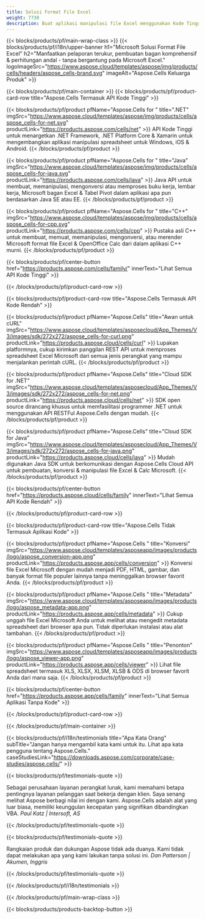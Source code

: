 ```yaml
---
title: Solusi Format File Excel
weight: 7730
description: Buat aplikasi manipulasi file Excel menggunakan Kode Tinggi atau API Kode Rendah atau Aplikasi Tanpa Kode untuk melihat perbandingan, memeriksa atau mengonversi file Excel.
---
```

{{< blocks/products/pf/main-wrap-class >}}
{{< blocks/products/pf/i18n/upper-banner h1="Microsoft Solusi Format File Excel" h2="Manfaatkan pelaporan terukur, pembuatan bagan komprehensif & perhitungan andal - tanpa bergantung pada Microsoft Excel." logoImageSrc="https://www.aspose.cloud/templates/aspose/img/products/cells/headers/aspose_cells-brand.svg" imageAlt="Aspose.Cells Keluarga Produk" >}}

{{< blocks/products/pf/main-container >}}
{{< blocks/products/pf/product-card-row title="Aspose.Cells Termasuk API Kode Tinggi" >}}

{{< blocks/products/pf/product pfName="Aspose.Cells for " title=".NET" imgSrc="https://www.aspose.cloud/templates/aspose/img/products/cells/aspose_cells-for-net.svg" productLink="https://products.aspose.com/cells/net" >}}
API Kode Tinggi untuk menargetkan .NET Framework, .NET Platform Core & Xamarin untuk mengembangkan aplikasi manipulasi spreadsheet untuk Windows, iOS & Android.
{{< /blocks/products/pf/product >}}

{{< blocks/products/pf/product pfName="Aspose.Cells for " title="Java" imgSrc="https://www.aspose.cloud/templates/aspose/img/products/cells/aspose_cells-for-java.svg" productLink="https://products.aspose.com/cells/java" >}}
Java API untuk membuat, memanipulasi, mengonversi atau memproses buku kerja, lembar kerja, Microsoft bagan Excel & Tabel Pivot dalam aplikasi apa pun berdasarkan Java SE atau EE.
{{< /blocks/products/pf/product >}}

{{< blocks/products/pf/product pfName="Aspose.Cells for " title="C++" imgSrc="https://www.aspose.cloud/templates/aspose/img/products/cells/aspose_cells-for-cpp.svg" productLink="https://products.aspose.com/cells/cpp" >}}
Pustaka asli C++ untuk membuat, memuat, memanipulasi, mengonversi, atau merender Microsoft format file Excel & OpenOffice Calc dari dalam aplikasi C++ murni.
{{< /blocks/products/pf/product >}}

{{< blocks/products/pf/center-button href="https://products.aspose.com/cells/family/" innerText="Lihat Semua API Kode Tinggi" >}}

{{< /blocks/products/pf/product-card-row >}}

{{< blocks/products/pf/product-card-row title="Aspose.Cells Termasuk API Kode Rendah" >}}

{{< blocks/products/pf/product pfName="Aspose.Cells" title="Awan untuk cURL" imgSrc="https://www.aspose.cloud/templates/asposecloud/App_Themes/V3/images/sdk/272x272/aspose_cells-for-curl.png" productLink="https://products.aspose.cloud/cells/curl" >}}
Lupakan platformnya, cukup kirimkan panggilan REST API untuk memproses spreadsheet Excel Microsoft dari semua jenis perangkat yang mampu menjalankan perintah cURL.
{{< /blocks/products/pf/product >}}

{{< blocks/products/pf/product pfName="Aspose.Cells" title="Cloud SDK for .NET" imgSrc="https://www.aspose.cloud/templates/asposecloud/App_Themes/V3/images/sdk/272x272/aspose_cells-for-net.png" productLink="https://products.aspose.cloud/cells/net" >}}
SDK open source dirancang khusus untuk memfasilitasi programmer .NET untuk menggunakan API RESTFul Aspose.Cells dengan mudah.
{{< /blocks/products/pf/product >}}

{{< blocks/products/pf/product pfName="Aspose.Cells" title="Cloud SDK for Java" imgSrc="https://www.aspose.cloud/templates/asposecloud/App_Themes/V3/images/sdk/272x272/aspose_cells-for-java.png" productLink="https://products.aspose.cloud/cells/java" >}}
Mudah digunakan Java SDK untuk berkomunikasi dengan Aspose.Cells Cloud API untuk pembuatan, konversi & manipulasi file Excel & Calc Microsoft.
{{< /blocks/products/pf/product >}}

{{< blocks/products/pf/center-button href="https://products.aspose.cloud/cells/family" innerText="Lihat Semua API Kode Rendah" >}}

{{< /blocks/products/pf/product-card-row >}}

{{< blocks/products/pf/product-card-row title="Aspose.Cells Tidak Termasuk Aplikasi Kode" >}}

{{< blocks/products/pf/product pfName="Aspose.Cells " title="Konversi" imgSrc="https://www.aspose.cloud/templates/asposeapp/images/products/logo/aspose_conversion-app.png" productLink="https://products.aspose.app/cells/conversion" >}}
Konversi file Excel Microsoft dengan mudah menjadi PDF, HTML, gambar, dan banyak format file populer lainnya tanpa meninggalkan browser favorit Anda.
{{< /blocks/products/pf/product >}}

{{< blocks/products/pf/product pfName="Aspose.Cells " title="Metadata" imgSrc="https://www.aspose.cloud/templates/asposeapp/images/products/logo/aspose_metadata-app.png" productLink="https://products.aspose.app/cells/metadata" >}}
Cukup unggah file Excel Microsoft Anda untuk melihat atau mengedit metadata spreadsheet dari browser apa pun. Tidak diperlukan instalasi atau alat tambahan.
{{< /blocks/products/pf/product >}}

{{< blocks/products/pf/product pfName="Aspose.Cells " title="Penonton" imgSrc="https://www.aspose.cloud/templates/asposeapp/images/products/logo/aspose_viewer-app.png" productLink="https://products.aspose.app/cells/viewer" >}}
Lihat file spreadsheet termasuk XLS, XLSX, XLSM, XLSB & ODS di browser favorit Anda dari mana saja.
{{< /blocks/products/pf/product >}}

{{< blocks/products/pf/center-button href="https://products.aspose.app/cells/family" innerText="Lihat Semua Aplikasi Tanpa Kode" >}}

{{< /blocks/products/pf/product-card-row >}}

{{< /blocks/products/pf/main-container >}}

{{< blocks/products/pf/i18n/testimonials title="Apa Kata Orang" subTitle="Jangan hanya mengambil kata kami untuk itu. Lihat apa kata pengguna tentang Aspose.Cells." caseStudiesLink="https://downloads.aspose.com/corporate/case-studies/aspose.cells/" >}}

{{< blocks/products/pf/testimonials-quote >}}
<p class="first">
 Sebagai perusahaan layanan perangkat lunak, kami memahami betapa pentingnya layanan pelanggan saat bekerja dengan klien. Saya senang melihat Aspose berbagi nilai ini dengan kami. Aspose.Cells adalah alat yang luar biasa, memiliki keunggulan kecepatan yang signifikan dibandingkan VBA.
 <em>
 Paul Katz | Intersoft, AS
 </em>
</p>

{{< /blocks/products/pf/testimonials-quote >}}

{{< blocks/products/pf/testimonials-quote >}}
<p class="second">
 Rangkaian produk dan dukungan Aspose tidak ada duanya. Kami tidak dapat melakukan apa yang kami lakukan tanpa solusi ini.
 <em>
 Dan Patterson | Akumen, Inggris
 </em>
</p>

{{< /blocks/products/pf/testimonials-quote >}}

{{< /blocks/products/pf/i18n/testimonials >}}

{{< /blocks/products/pf/main-wrap-class >}}

{{< blocks/products/products-backtop-button >}}
